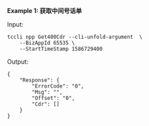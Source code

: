 **Example 1: 获取中间号话单**



Input: 

```
tccli npp Get400Cdr --cli-unfold-argument  \
    --BizAppId 65535 \
    --StartTimeStamp 1586729400
```

Output: 
```
{
    "Response": {
        "ErrorCode": "0",
        "Msg": "",
        "Offset": "0",
        "Cdr": []
    }
}
```

